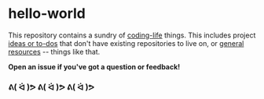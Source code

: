 hello-world
===========

This repository contains a sundry of [coding-life](code-life.md) things. This includes project [ideas or to-dos](http://github.com/jlord/hello-world/issues) that don't have existing repositories to live on, or [general resources](code-life.md) -- things like that.

**Open an issue if you've got a question or feedback!**

### ᕕ( ᐛ )ᕗ ᕕ( ᐛ )ᕗ ᕕ( ᐛ )ᕗ
